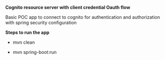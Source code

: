 **Cognito resource server with client credential Oauth flow**

Basic POC app to connect to cognito for authentication and authorization with spring security configuration

**Steps to run the app**

- mvn clean

- mvn spring-boot:run 